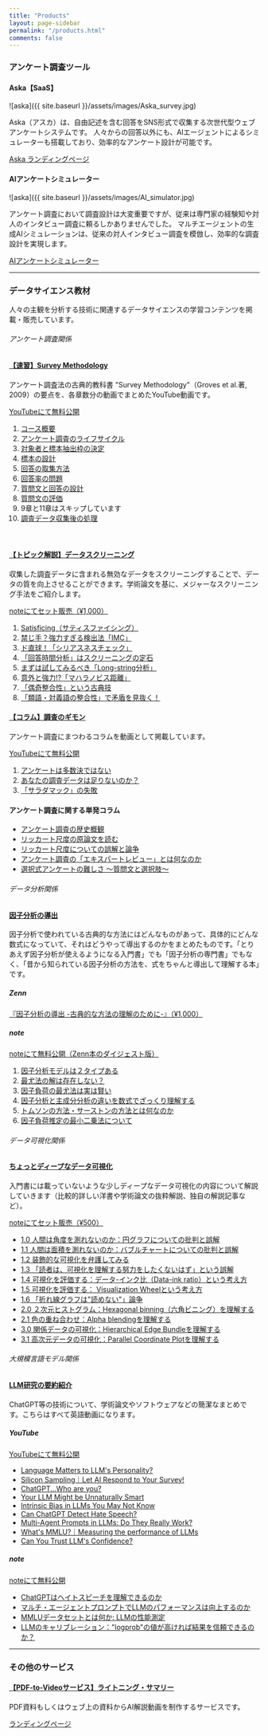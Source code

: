 ```yaml
---
title: "Products"
layout: page-sidebar
permalink: "/products.html"
comments: false
---
```



<h3 class="text-dark font-weight-bold mb-4">アンケート調査ツール</h3>


#### <i class="fa fa-tv text-primary"></i> Aska【SaaS】

![aska]({{ site.baseurl }}/assets/images/Aska_survey.jpg)

Aska（アスカ）は、自由記述を含む回答をSNS形式で収集する次世代型ウェブアンケートシステムです。
人々からの回答以外にも、AIエージェントによるシミュレーターも搭載しており、効率的なアンケート設計が可能です。

<a target="_blank" class="btn btn-warning mb-5" href="https://aska.systems/ja">Aska ランディングページ</a> 

#### <i class="fa fa-tv text-primary"></i> AIアンケートシミュレーター

![aska]({{ site.baseurl }}/assets/images/AI_simulator.jpg)

アンケート調査において調査設計は大変重要ですが、従来は専門家の経験知や対人のインタビュー調査に頼るしかありませんでした。
マルチエージェントの生成AIシミュレーションは、従来の対人インタビュー調査を模倣し、効率的な調査設計を実現します。

<a target="_blank" class="btn btn-warning mb-5" href="https://survey-simulator.studio.site/">AIアンケートシミュレーター</a> 


<!-- #### <i class="fa fa-tv text-primary"></i> [Kaskade【App】]()

![Kaskade]({{ site.baseurl }}/assets/images/Kaskade.jpg)

「Kaskade」（カスケード）は、ユーザー（依頼主）から投稿された動画をレビュアー（経験豊富なコーチ）たちがコメントできるリモート・コーチングツールです。

<a target="_blank" class="btn btn-warning mb-5" href="#">現在準備中です</a>  -->


<!-- #### <i class="fa fa-cubes text-primary"></i> AIアンケートシミュレーター

![AskUs]({{ site.baseurl }}/assets/images/AskUs.jpg)

<a class="btn btn-warning mb-5" href="{{site.baseurl}}/askus">AIアンケートシミュレーター</a>  -->


<hr>

<h3 class="text-dark font-weight-bold mt-6">データサイエンス教材</h3>

人々の主観を分析する技術に関連するデータサイエンスの学習コンテンツを掲載・販売しています。

<h6 class="text-dark font-weight-bold mt-5 mb-4">アンケート調査関係</h6>

#### <i class="fa fa-video text-danger"></i> [【速習】Survey Methodology](https://www.youtube.com/playlist?list=PLzacXZDB9Ruo14T9j-dfSnYPXR7TGOVxM)
アンケート調査法の古典的教科書 "Survey Methodology"（Groves et al.著, 2009）の要点を、各章数分の動画でまとめたYouTube動画です。

<a target="_blank" class="btn btn-warning mb-1" href="https://www.youtube.com/playlist?list=PLzacXZDB9Ruo14T9j-dfSnYPXR7TGOVxM">YouTubeにて無料公開</a> 

1. [コース概要](https://www.youtube.com/watch?v=JlCJH4DYPRA&list=PLzacXZDB9Ruo14T9j-dfSnYPXR7TGOVxM&index=1)
2. [アンケート調査のライフサイクル](https://www.youtube.com/watch?v=fQLQV1avDuI&list=PLzacXZDB9Ruo14T9j-dfSnYPXR7TGOVxM&index=2)
3. [対象者と標本抽出枠の決定](https://www.youtube.com/watch?v=BSh-fcyg1_4&list=PLzacXZDB9Ruo14T9j-dfSnYPXR7TGOVxM&index=3)
4. [標本の設計](https://www.youtube.com/watch?v=bH6DqaRZ_hw&list=PLzacXZDB9Ruo14T9j-dfSnYPXR7TGOVxM&index=4)
5. [回答の取集方法](https://www.youtube.com/watch?v=ivDOVFrczz4&list=PLzacXZDB9Ruo14T9j-dfSnYPXR7TGOVxM&index=5)
6. [回答率の問題](https://www.youtube.com/watch?v=VSyG9HlZXyY&list=PLzacXZDB9Ruo14T9j-dfSnYPXR7TGOVxM&index=6)
7. [質問文と回答の設計](https://www.youtube.com/watch?v=0l55Ya1gwCU&list=PLzacXZDB9Ruo14T9j-dfSnYPXR7TGOVxM&index=7)
8. [質問文の評価](https://www.youtube.com/watch?v=3J5-t0R6I5Q&list=PLzacXZDB9Ruo14T9j-dfSnYPXR7TGOVxM&index=8)
9. <label class="text-gray mb-0">9章と11章はスキップしています</label>
10. [調査データ収集後の処理](https://www.youtube.com/watch?v=4q6NcoMyUps&list=PLzacXZDB9Ruo14T9j-dfSnYPXR7TGOVxM&index=10)

　　

#### <i class="fa fa-video text-danger"></i> [【トピック解説】データスクリーニング]()
収集した調査データに含まれる無効なデータをスクリーニングすることで、データの質を向上させることができます。学術論文を基に、メジャーなスクリーニング手法をご紹介します。

<a target="_blank" class="btn btn-secondary mb-1" href="">noteにてセット販売（¥1,000）</a> 

1. [Satisficing（サティスファイシング）]()
2. [禁じ手？強力すぎる検出法「IMC」]()
3. [ド直球！「シリアスネスチェック」]()
4. [「回答時間分析」はスクリーニングの定石]()
5. [まずは試してみるべき「Long-string分析」]()
6. [意外と強力!?「マハラノビス距離」]()
7. [「偶奇整合性」という古典技]()
8. [「類語・対義語の整合性」で矛盾を見抜く！]()



#### <i class="fa fa-video text-danger"></i> [【コラム】調査のギモン](https://www.youtube.com/playlist?list=PLzacXZDB9RupqGQLLd4-JDn6HdBtfstbY)
アンケート調査にまつわるコラムを動画として掲載しています。

<a target="_blank" class="btn btn-warning mb-1" href="https://www.youtube.com/playlist?list=PLzacXZDB9RupqGQLLd4-JDn6HdBtfstbY">YouTubeにて無料公開</a> 

1. [アンケートは多数決ではない](https://www.youtube.com/watch?v=zbV_O7J-wgw&list=PLzacXZDB9RupqGQLLd4-JDn6HdBtfstbY)
2. [あなたの調査データは足りないのか？](https://www.youtube.com/watch?v=Zaj4gszzEXI&list=PLzacXZDB9RupqGQLLd4-JDn6HdBtfstbY&index=2)
3. [「サラダマック」の失敗](https://www.youtube.com/watch?v=gsQUuZvfQ6s&list=PLzacXZDB9RupqGQLLd4-JDn6HdBtfstbY&index=3)


#### <i class="fa fa-book text-secondary"></i> アンケート調査に関する単発コラム
- [アンケート調査の歴史概観](https://note.com/tatsurokawamoto/n/ndc9f5b9c82a9?magazine_key=md9a5e1426a22)
- [リッカート尺度の原論文を読む](https://note.com/tatsurokawamoto/n/nd0a0dc74a6f3?magazine_key=md9a5e1426a22)
- [リッカート尺度についての誤解と論争](https://note.com/tatsurokawamoto/n/n3aa9c5d4f600?magazine_key=md9a5e1426a22)
- [アンケート調査の「エキスパートレビュー」とは何なのか](https://note.com/tatsurokawamoto/n/nae39d6916dfc?magazine_key=md9a5e1426a22)
- [選択式アンケートの難しさ 〜質問文と選択肢〜](https://note.com/tatsurokawamoto/n/nef79ee1b7ca8?magazine_key=md9a5e1426a22)



<h6 class="text-dark font-weight-bold mt-5 mb-4">データ分析関係</h6>

#### <i class="fa fa-book text-secondary"></i> [因子分析の導出](https://zenn.dev/tatsurokawamoto/books/08b2ec4265e3e7)

因子分析で使われている古典的な方法にはどんなものがあって、具体的にどんな数式になっていて、それはどうやって導出するのかをまとめたものです。「とりあえず因子分析が使えるようになる入門書」でも「因子分析の専門書」でもなく、「昔から知られている因子分析の方法を、式をちゃんと導出して理解する本」です。

##### Zenn
<a target="_blank" class="btn btn-secondary mb-2" href="https://zenn.dev/tatsurokawamoto/books/08b2ec4265e3e7">『因子分析の導出 -古典的な方法の理解のために-』（¥1,000）</a> 

##### note
<a target="_blank" class="btn btn-warning mb-1" href="">noteにて無料公開（Zenn本のダイジェスト版）</a> 

1. [因子分析モデルは２タイプある](https://note.com/tatsurokawamoto/n/n0eff266c43bd)
2. [最尤法の解は存在しない？](https://note.com/tatsurokawamoto/n/n8cd8e5deb62e)
3. [因子負荷の最尤法は実は賢い](https://note.com/tatsurokawamoto/n/n87ca6419b213)
4. [因子分析と主成分分析の違いを数式でざっくり理解する](https://note.com/tatsurokawamoto/n/nf8d81565f8c7)
5. [トムソンの方法・サーストンの方法とは何なのか](https://note.com/tatsurokawamoto/n/na14e4493fbbe)
6. [因子負荷推定の最小二乗法について](https://note.com/tatsurokawamoto/n/nf0c870885283)



<h6 class="text-dark font-weight-bold mt-5 mb-4">データ可視化関係</h6>

#### <i class="fa fa-book text-secondary"></i> [ちょっとディープなデータ可視化](https://note.com/tatsurokawamoto/m/mba6802434f82)
入門書には載っていないような少しディープなデータ可視化の内容について解説していきます（比較的詳しい洋書や学術論文の抜粋解説、独自の解説記事など）。

<a target="_blank" class="btn btn-secondary mb-1" href="https://note.com/tatsurokawamoto/m/mba6802434f82">noteにてセット販売（¥500）</a> 

- [1.0 人間は角度を測れないのか：円グラフについての批判と誤解](https://note.com/tatsurokawamoto/n/n00625ce422ce?magazine_key=mba6802434f82)
- [1.1 人間は面積を測れないのか：バブルチャートについての批判と誤解](https://note.com/tatsurokawamoto/n/n22b750b4b0f7?magazine_key=mba6802434f82)
- [1.2 装飾的な可視化を弁護してみる](https://note.com/tatsurokawamoto/n/ndc9e801a3437?magazine_key=mba6802434f82)
- [1.3 「読者は、可視化を理解する努力をしたくないはず」という誤解](https://note.com/tatsurokawamoto/n/n3932442cdf3a?magazine_key=mba6802434f82)
- [1.4 可視化を評価する：データ-インク比（Data-ink ratio）という考え方](https://note.com/tatsurokawamoto/n/ndef4569c0e66?magazine_key=mba6802434f82)
- [1.5 可視化を評価する： Visualization Wheelという考え方](https://note.com/tatsurokawamoto/n/n26dc76254666?magazine_key=mba6802434f82)
- [1.6 「折れ線グラフは"読めない"」論争](https://note.com/tatsurokawamoto/n/n2606d6885b1d?magazine_key=mba6802434f82)
- [2.0 ２次元ヒストグラム：Hexagonal binning（六角ビニング）を理解する](https://note.com/tatsurokawamoto/n/n4e7fb8b67db7?magazine_key=mba6802434f82)
- [2.1 色の重ね合わせ：Alpha blendingを理解する](https://note.com/tatsurokawamoto/n/nb922e93dc90e?magazine_key=mba6802434f82)
- [3.0 関係データの可視化：Hierarchical Edge Bundleを理解する](https://note.com/tatsurokawamoto/n/nadef04469a6c?magazine_key=mba6802434f82)
- [3.1 高次元データの可視化：Parallel Coordinate Plotを理解する](https://note.com/tatsurokawamoto/n/nd9c9030ac3c7?magazine_key=mba6802434f82)



<h6 class="text-dark font-weight-bold mt-5 mb-4">大規模言語モデル関係</h6>

#### <i class="fa fa-video text-danger"></i> [LLM研究の要約紹介](https://www.youtube.com/playlist?list=PLE7BfQ3Kqcbwogk7BJoLv2p98jDCUOJvq)
ChatGPT等の技術について、学術論文やソフトウェアなどの簡潔なまとめです。こちらはすべて英語動画になります。

##### YouTube
<a target="_blank" class="btn btn-warning mb-1" href="https://www.youtube.com/playlist?list=PLE7BfQ3Kqcbwogk7BJoLv2p98jDCUOJvq">YouTubeにて無料公開</a> 

- [Language Matters to LLM's Personality?](https://www.youtube.com/watch?v=7xnKTUK_KPM&list=PLE7BfQ3Kqcbwogk7BJoLv2p98jDCUOJvq&index=8)
- [Silicon Sampling｜Let AI Respond to Your Survey!](https://www.youtube.com/watch?v=qIYvhHGxEFI&list=PLE7BfQ3Kqcbwogk7BJoLv2p98jDCUOJvq&index=9)
- [ChatGPT...Who are you?](https://www.youtube.com/watch?v=zzlzpPxgz6k&list=PLE7BfQ3Kqcbwogk7BJoLv2p98jDCUOJvq&index=10)
- [Your LLM Might be Unnaturally Smart](https://www.youtube.com/watch?v=IGA38gbq02M&list=PLE7BfQ3Kqcbwogk7BJoLv2p98jDCUOJvq&index=11)
- [Intrinsic Bias in LLMs You May Not Know](https://www.youtube.com/watch?v=CmQqR6zOeNs&list=PLE7BfQ3Kqcbwogk7BJoLv2p98jDCUOJvq&index=12)
- [Can ChatGPT Detect Hate Speech?](https://www.youtube.com/watch?v=mkkqSMxWZBg&list=PLE7BfQ3Kqcbwogk7BJoLv2p98jDCUOJvq&index=13)
- [Multi-Agent Prompts in LLMs: Do They Really Work?](https://www.youtube.com/watch?v=ga2Kx1UaAAw&list=PLE7BfQ3Kqcbwogk7BJoLv2p98jDCUOJvq&index=14)
- [What's MMLU?｜Measuring the performance of LLMs](https://www.youtube.com/watch?v=NRKTJrWHkZ4&list=PLE7BfQ3Kqcbwogk7BJoLv2p98jDCUOJvq&index=15)
- [Can You Trust LLM's Confidence?](https://www.youtube.com/watch?v=6fKsHcYhIEY&list=PLE7BfQ3Kqcbwogk7BJoLv2p98jDCUOJvq&index=16)

##### note
<a target="_blank" class="btn btn-warning mb-1" href="https://note.com/tatsurokawamoto/m/m4a1362533df6">noteにて無料公開</a> 

- [ChatGPTはヘイトスピーチを理解できるのか](https://note.com/tatsurokawamoto/n/ncfb42b285330?magazine_key=m4a1362533df6)
- [マルチ・エージェントプロンプトでLLMのパフォーマンスは向上するのか](https://note.com/tatsurokawamoto/n/nfd7ece5cf0ec?magazine_key=m4a1362533df6)
- [MMLUデータセットとは何か: LLMの性能測定](https://note.com/tatsurokawamoto/n/nef9224153df9?magazine_key=m4a1362533df6)
- [LLMのキャリブレーション："logprob"の値が高ければ結果を信頼できるのか？](https://note.com/tatsurokawamoto/n/nc19f75a3c6e6?magazine_key=m4a1362533df6)




<hr>


<h3 class="text-dark font-weight-bold mt-6">その他のサービス</h3>


#### [【PDF-to-Videoサービス】ライトニング・サマリー](https://askaintelligence.wixsite.com/lightning-summary)
PDF資料もしくはウェブ上の資料からAI解説動画を制作するサービスです。

<a target="_blank" class="btn btn-warning mb-6" href="https://askaintelligence.wixsite.com/lightning-summary">ランディングページ</a>


